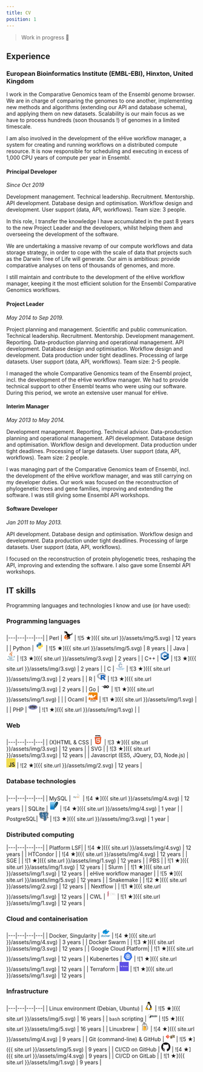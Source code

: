 ```yaml
---
title: CV
position: 1
---
```


> Work in progress :construction_worker:

## Experience

### European Bioinformatics Institute (EMBL-EBI), Hinxton, United Kingdom

I work in the Comparative Genomics team of the Ensembl genome browser. We are in charge of
comparing the genomes to one another, implementing new methods and algorithms
(extending our API and database schema), and applying them on new datasets. Scalability is
our main focus as we have to process hundreds (soon thousands !) of genomes in a limited timescale.

I am also involved in the development of the eHive workflow manager, a system for creating
and running workflows on a distributed compute resource. It is now responsible for
scheduling and executing in excess of 1,000 CPU years of compute per year in Ensembl.

#### Principal Developer

_Since Oct 2019_

Development management. Technical leadership. Recruitment. Mentorship.
API development. Database design and optimisation. Workflow design and development. 
User support (data, API, workflows). Team size: 3 people.

In this role, I transfer the knowledge I have accumulated in the past 8 years
to the new Project Leader and the developers, whilst helping them and
overseeing the development of the software.

We are undertaking a massive revamp of our compute workflows and data storage
strategy, in order to cope with the scale of data that projects such as the
Darwin Tree of Life will generate. Our aim is ambitious: provide comparative
analyses on tens of thousands of genomes, and more.

I still maintain and contribute to the development of the eHive workflow manager,
keeping it the most efficient solution for the Ensembl Comparative Genomics workflows.

#### Project Leader

_May 2014 to Sep 2019._

Project planning and management. Scientific and public communication. Technical leadership. Recruitment. Mentorship.
Development management. Reporting. Data-production planning and operational management.
API development. Database design and optimisation. Workflow design and development. Data
production under tight deadlines. Processing of large datasets. User support (data, API, workflows).
Team size: 2-5 people.

I managed the whole Comparative Genomics team of the Ensembl project,
incl. the development of the eHive workflow manager.
We had to provide technical support to other Ensembl teams
who were using our software. During this period, we wrote an extensive user manual
for eHive.

#### Interim Manager

_May 2013 to May 2014._

Development management. Reporting. Technical advisor. Data-production planning and operational management.
API development. Database design and optimisation. Workflow design and development. Data
production under tight deadlines. Processing of large datasets. User support (data, API, workflows).
Team size: 2 people.

I was managing part of the Comparative Genomics team of
Ensembl, incl. the development of the eHive workflow manager,
and was still carrying on my developer duties. Our work was focused on
the reconstruction of phylogenetic trees and gene families, improving and
extending the software. I was still giving some Ensembl API workshops.

#### Software Developer

_Jan 2011 to May 2013._

API development. Database design and optimisation. Workflow design and development. Data
production under tight deadlines. Processing of large datasets. User support (data, API, workflows).

I focused on the reconstruction of protein phylogenetic trees, reshaping the
API, improving and extending the software. I also gave some Ensembl API
workshops.

## IT skills

Programming languages and technologies I know and use (or have used):

### Programming languages

|---|---|---|---|
| Perl | <img src="https://raw.githubusercontent.com/github/explore/master/topics/perl/perl.png" alt="Perl" height="24"> | ![5 &#x2605;]({{ site.url }}/assets/img/5.svg) | 12 years |
| Python | <img src="https://raw.githubusercontent.com/github/explore/master/topics/python/python.png" alt="Python" height="24"> | ![5 &#x2605;]({{ site.url }}/assets/img/5.svg) | 8 years |
| Java | <img src="https://raw.githubusercontent.com/github/explore/master/topics/java/java.png" alt="Java" height="24"> | ![3 &#x2605;]({{ site.url }}/assets/img/3.svg) | 2 years |
| C++ | <img src="https://raw.githubusercontent.com/github/explore/master/topics/cpp/cpp.png" alt="C++" height="24"> | ![3 &#x2605;]({{ site.url }}/assets/img/3.svg) | 2 years |
| C | <img src="https://raw.githubusercontent.com/github/explore/master/topics/c/c.png" alt="C" height="24"> | ![3 &#x2605;]({{ site.url }}/assets/img/3.svg) | 2 years |
| R | <img src="https://raw.githubusercontent.com/github/explore/master/topics/r/r.png" alt="R" height="24"> | ![3 &#x2605;]({{ site.url }}/assets/img/3.svg) | 2 years |
| Go | <img src="https://raw.githubusercontent.com/github/explore/master/topics/go/go.png" alt="Go" height="24"> | ![1 &#x2605;]({{ site.url }}/assets/img/1.svg) | |
| Ocaml | <img src="https://raw.githubusercontent.com/github/explore/master/topics/ocaml/ocaml.png" alt="Ocaml" height="24"> | ![1 &#x2605;]({{ site.url }}/assets/img/1.svg) | |
| PHP | <img src="https://raw.githubusercontent.com/github/explore/master/topics/php/php.png" alt="R" height="24"> | ![1 &#x2605;]({{ site.url }}/assets/img/1.svg) | |

### Web

|---|---|---|---|
| (X)HTML &amp; CSS | <img src="https://raw.githubusercontent.com/github/explore/master/topics/html/html.png" alt="HTMLMySQL" height="24"> | ![3 &#x2605;]({{ site.url }}/assets/img/3.svg) | 12 years |
| SVG | | ![3 &#x2605;]({{ site.url }}/assets/img/3.svg) | 12 years |
| Javascript (ES5, JQuery, D3, Node.js) | <img src="https://raw.githubusercontent.com/github/explore/master/topics/javascript/javascript.png" alt="Javascript" height="24"> | ![2 &#x2605;]({{ site.url }}/assets/img/2.svg) | 12 years |

### Database technologies

|---|---|---|---|
| MySQL | <img src="https://raw.githubusercontent.com/github/explore/master/topics/mysql/mysql.png" alt="MySQL" height="24"> | ![4 &#x2605;]({{ site.url }}/assets/img/4.svg) | 12 years |
| SQLite | <img src="https://raw.githubusercontent.com/github/explore/master/topics/sqlite/sqlite.png" alt="SQLite" height="24"> | ![4 &#x2605;]({{ site.url }}/assets/img/4.svg) | 1 year |
| PostgreSQL| <img src="https://raw.githubusercontent.com/github/explore/master/topics/postgresql/postgresql.png" alt="PostgreSQL" height="24"> | ![3 &#x2605;]({{ site.url }}/assets/img/3.svg) | 1 year |

### Distributed computing

|---|---|---|---|
| Platform LSF|  | ![4 &#x2605;]({{ site.url }}/assets/img/4.svg) | 12 years |
| HTCondor |  | ![4 &#x2605;]({{ site.url }}/assets/img/4.svg) | 12 years |
| SGE |  | ![1 &#x2605;]({{ site.url }}/assets/img/1.svg) | 12 years |
| PBS |  | ![1 &#x2605;]({{ site.url }}/assets/img/1.svg) | 12 years |
| Slurm |  | ![1 &#x2605;]({{ site.url }}/assets/img/1.svg) | 12 years |
| eHive workflow manager |  | ![5 &#x2605;]({{ site.url }}/assets/img/5.svg) | 12 years |
| Snakemake |  | ![2 &#x2605;]({{ site.url }}/assets/img/2.svg) | 12 years |
| Nextflow |  | ![1 &#x2605;]({{ site.url }}/assets/img/1.svg) | 12 years |
| CWL | <img src="https://raw.githubusercontent.com/github/explore/master/topics/cwl/cwl.png" alt="CWL" height="24"> | ![1 &#x2605;]({{ site.url }}/assets/img/1.svg) | 12 years |

### Cloud and containerisation

|---|---|---|---|
| Docker, Singularity | <img src="https://raw.githubusercontent.com/github/explore/master/topics/docker/docker.png" alt="Docker" height="24"> | ![4 &#x2605;]({{ site.url }}/assets/img/4.svg) | 3 years |
| Docker Swarm |  | ![3 &#x2605;]({{ site.url }}/assets/img/3.svg) | 12 years |
| Google Cloud Platform|  | ![1 &#x2605;]({{ site.url }}/assets/img/1.svg) | 12 years |
| Kubenertes | <img src="https://raw.githubusercontent.com/github/explore/master/topics/kubernetes/kubernetes.png" alt="Kubenertes" height="24"> | ![1 &#x2605;]({{ site.url }}/assets/img/1.svg) | 12 years |
| Terraform | <img src="https://raw.githubusercontent.com/github/explore/master/topics/terraform/terraform.png" alt="Terraform" height="24"> | ![1 &#x2605;]({{ site.url }}/assets/img/1.svg) | 12 years |

### Infrastructure

|---|---|---|---|
| Linux environment (Debian, Ubuntu) | <img src="https://raw.githubusercontent.com/github/explore/master/topics/linux/linux.png" alt="Linux" height="24"> | ![5 &#x2605;]({{ site.url }}/assets/img/5.svg) | 16 years |
| `bash` scripting | <img src="https://raw.githubusercontent.com/github/explore/master/topics/bash/bash.png" alt="Bash" height="24"> | ![5 &#x2605;]({{ site.url }}/assets/img/5.svg) | 16 years |
| Linuxbrew | <img src="https://raw.githubusercontent.com/github/explore/master/topics/homebrew/homebrew.png" alt="Linuxbrew" height="24"> | ![4 &#x2605;]({{ site.url }}/assets/img/4.svg) | 9 years |
| Git (command-line) &amp; GitHub | <img src="https://raw.githubusercontent.com/github/explore/master/topics/git/git.png" alt="Git" height="24"> | ![5 &#x2605;]({{ site.url }}/assets/img/5.svg) | 9 years |
| CI/CD on GitHub | <img src="https://raw.githubusercontent.com/github/explore/master/topics/github/github.png" alt="GitHub" height="24"> | ![4 &#x2605;]({{ site.url }}/assets/img/4.svg) | 9 years |
| CI/CD on GitLab |  | ![1 &#x2605;]({{ site.url }}/assets/img/1.svg) | 9 years |

